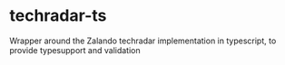 # techradar-ts
Wrapper around the Zalando techradar implementation in typescript, to provide typesupport and validation
